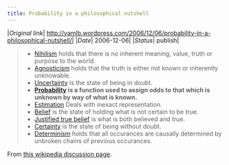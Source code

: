 ```yaml
---
title: Probability in a philosophical nutshell
---
```


|*Original link*| http://yamlb.wordpress.com/2006/12/06/probability-in-a-philosophical-nutshell/|
|*Date*| 2006-12-06|
|*Status*| publish|

<blockquote>
<ul>
	<li><a title="Nihilism" href="http://en.wikipedia.org/wiki/Nihilism">Nihilism</a> holds that there is no inherent meaning, value, truth or purpose to the world.</li>
	<li><a title="Agnosticism" href="http://en.wikipedia.org/wiki/Agnosticism">Agnosticism</a> holds that the truth is either not known or inherently unknowable.</li>
	<li><a title="Uncertainty" href="http://en.wikipedia.org/wiki/Uncertainty">Uncertainty</a> is the state of being in doubt.</li>
	<li><strong><a title="Probability" href="http://en.wikipedia.org/wiki/Probability">Probability</a> is a function used to assign odds to that which is unknown by way of what is known.</strong></li>
	<li><a title="Approximation" href="http://en.wikipedia.org/wiki/Approximation">Estimation</a> Deals with inexact representation.</li>
	<li><a title="Belief" href="http://en.wikipedia.org/wiki/Belief">Belief</a> is the state of holding what is not certain to be true.</li>
	<li><a title="Epistemology" href="http://en.wikipedia.org/wiki/Epistemology#Justified_true_belief">Justified true belief</a> is what is both believed and true.</li>
	<li><a title="Certainty" href="http://en.wikipedia.org/wiki/Certainty">Certainty</a> is the state of being without doubt.</li>
	<li><a title="Determinism" href="http://en.wikipedia.org/wiki/Determinism">Determinism</a> holds that all occurances are causally determined by unbroken chains of previous occurances.</li>
</ul>
</blockquote>
From <a target="_blank" title="wikipedia" href="http://en.wikipedia.org/wiki/Template_talk:Certainty">this wikipedia discussion page</a>.